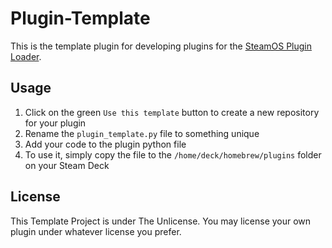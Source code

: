 # Plugin-Template

This is the template plugin for developing plugins for the [SteamOS Plugin Loader](https://github.com/SteamDeckHomebrew/PluginLoader).

## Usage

1. Click on the green `Use this template` button to create a new repository for your plugin
2. Rename the `plugin_template.py` file to something unique
3. Add your code to the plugin python file
4. To use it, simply copy the file to the `/home/deck/homebrew/plugins` folder on your Steam Deck

## License

This Template Project is under The Unlicense. You may license your own plugin under whatever license you prefer.
